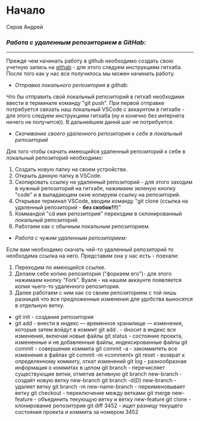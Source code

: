 

# Начало
Серов Андрей


### **_Работа с удаленным репозиторием в GitHab:_**
---
Прежде чем начинать работу в github необходимо создать свою учетную запись на [githab](https://github.com) - для этого следуем инструкциям гитхаба. После того как у нас все получилось мы можен начинать работу.

* _Отправка локального репозитория в githab:_

Что бы отправить свой локальный репозиторий в гитхаб необходими ввести в терминале команду "git push". При первой отправке потребуется связать наш локальный VSCode с аккаунтом в гитхабе - для этого следуем инструкциям гитхаба (ну и конечно без интернета ничего не получится)). В дальнейшем даннй шаг не потребуется.

* _Скачивание своего удаленного репозитория к себе в локальный репозиторий_

Для того чтобы скачать имеющийся удаленный репозиторий к себе в локальный репозиторий необходимо:

1. Создать новую папку на своем устройстве.
2. Открыть данную папку в VSCode.
3. Скопировать ссылку на удаленный репозиторий - для этого заходим в нужный репозиторий на гитхабе, нажимаем зеленую кнопку "code" и в выпадающем окне копируем ссылку на репозиторий.
4. Открывае терминал VSCode, вводим команду "git clone (ссылка на удаленный репозиторий - **без скобок!!!**)"
5. Коммандой "cd имя репозитория" переходим в склонированный локальный репозиторий.
6. Работаем как с обычным локальным репозиторием.

* _Работа с чужим удаленным репозиторием:_

Если вам необходимо скачать чей-то удаленный репозиторий то необходима ссылка на него. Представим она у нас есть - поехали:

1. Переходим по имеющейся ссылке.
2. Делаем себе копию репозитория ("форкаем его")- для этого нажимаем кнопку "Fork". Вуаля - на нашем аккаунте появляется копия чьего-то удаленного репозитория.
3. Далее работаем с ним как со своим репозиторием с той лишь разницей что все предложенные изменения для удобства выносятся в отдельную ветку.
* git init - создание репозитория
* git add - внести в индекс — временное хранилище — изменения, которые затем войдут в коммит
git add . - dносит в индекс все изменения, включая новые файлы
git status - состояние проекта, измененные и не добавленные файлы, индексированные файлы
git commit - совершение коммита
git commit -a - закоммитеть все изменения в файлах
git commit -m «comment»
git reset - возврат к определенному коммиту, откат изменений
git log - разнообразная информация о коммитах в целом
git branch - перечисляет существующие ветки, отметив активную
git branch new-branch - cоздаёт новую ветку new-branch
git branch -d(D) new-branch - удаляет ветку
git branch -m new-name-branch - переименовывает ветку
git checkout - переключение между ветками
git merge new-feature - объединить текующую ветку и ветку new-feature
git clone - клонирование репозитория
git diff 3452 - ищет разницу текущего состояния проекта и коммита за номером 3452